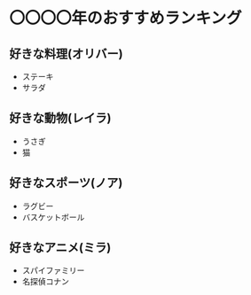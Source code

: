 # 〇〇〇〇年のおすすめランキング

## 好きな料理(オリバー)
- ステーキ
- サラダ

## 好きな動物(レイラ)
- うさぎ
- 猫

## 好きなスポーツ(ノア)
- ラグビー
- バスケットボール

## 好きなアニメ(ミラ)
- スパイファミリー
- 名探偵コナン
